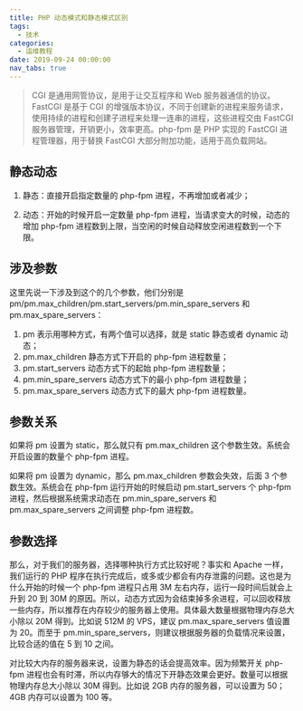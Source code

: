 ```yaml
---
title: PHP 动态模式和静态模式区别
tags:
  - 技术
categories:
  - 运维教程
date: 2019-09-24 00:00:00
nav_tabs: true
---
```


> CGI 是通用网管协议，是用于让交互程序和 Web 服务器通信的协议。FastCGI 是基于 CGI 的增强版本协议，不同于创建新的进程来服务请求，使用持续的进程和创建子进程来处理一连串的进程，这些进程交由 FastCGI 服务器管理，开销更小，效率更高。php-fpm 是 PHP 实现的 FastCGI 进程管理器，用于替换 FastCGI 大部分附加功能，适用于高负载网站。

<!-- more -->

## 静态动态

1. 静态：直接开启指定数量的 php-fpm 进程，不再增加或者减少；

2. 动态：开始的时候开启一定数量 php-fpm 进程，当请求变大的时候，动态的增加 php-fpm 进程数到上限，当空闲的时候自动释放空闲进程数到一个下限。

## 涉及参数

这里先说一下涉及到这个的几个参数，他们分别是 pm/pm.max_children/pm.start_servers/pm.min_spare_servers 和 pm.max_spare_servers：

1. pm 表示用哪种方式，有两个值可以选择，就是 static 静态或者 dynamic 动态；
2. pm.max_children 静态方式下开启的 php-fpm 进程数量；
3. pm.start_servers 动态方式下的起始 php-fpm 进程数量；
4. pm.min_spare_servers 动态方式下的最小 php-fpm 进程数量；
5. pm.max_spare_servers 动态方式下的最大 php-fpm 进程数量。

## 参数关系

如果将 pm 设置为 static，那么就只有 pm.max_children 这个参数生效。系统会开启设置的数量个 php-fpm 进程。

如果将 pm 设置为 dynamic，那么 pm.max_children 参数会失效，后面 3 个参数生效。系统会在 php-fpm 运行开始的时候启动 pm.start_servers 个 php-fpm 进程，然后根据系统需求动态在 pm.min_spare_servers 和 pm.max_spare_servers 之间调整 php-fpm 进程数。

## 参数选择

那么，对于我们的服务器，选择哪种执行方式比较好呢？事实和 Apache 一样，我们运行的 PHP 程序在执行完成后，或多或少都会有内存泄露的问题。这也是为什么开始的时候一个 php-fpm 进程只占用 3M 左右内存，运行一段时间后就会上升到 20 到 30M 的原因。所以，动态方式因为会结束掉多余进程，可以回收释放一些内存，所以推荐在内存较少的服务器上使用。具体最大数量根据物理内存总大小除以 20M 得到。比如说 512M 的 VPS，建议 pm.max_spare_servers 值设置为 20。而至于 pm.min_spare_servers，则建议根据服务器的负载情况来设置，比较合适的值在 5 到 10 之间。

对比较大内存的服务器来说，设置为静态的话会提高效率。因为频繁开关 php-fpm 进程也会有时滞，所以内存够大的情况下开静态效果会更好。数量可以根据物理内存总大小除以 30M 得到。比如说 2GB 内存的服务器，可以设置为 50；4GB 内存可以设置为 100 等。
